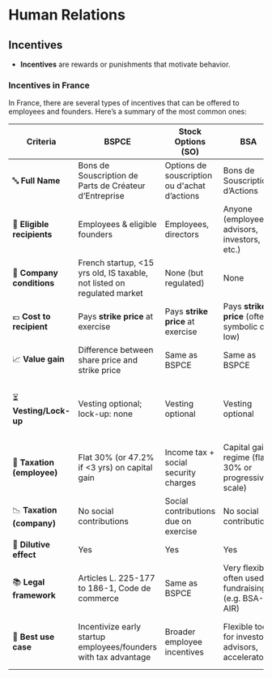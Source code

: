 # Human Relations

## Incentives

- **Incentives** are rewards or punishments that motivate behavior.

### Incentives in France

In France, there are several types of incentives that can be offered to employees and founders. Here’s a summary of the most common ones:

| **Criteria**               | **BSPCE**                                                               | **Stock Options (SO)**                       | **BSA**                                                 | **AGA**                                                  |
| -------------------------- | ----------------------------------------------------------------------- | -------------------------------------------- | ------------------------------------------------------- | -------------------------------------------------------- |
| 🔤 **Full Name**           | Bons de Souscription de Parts de Créateur d’Entreprise                  | Options de souscription ou d'achat d’actions | Bons de Souscription d’Actions                          | Actions Gratuites d’Attribution                          |
| 👤 **Eligible recipients** | Employees & eligible founders                                           | Employees, directors                         | Anyone (employees, advisors, investors, etc.)           | Employees & corporate officers                           |
| 🏢 **Company conditions**  | French startup, <15 yrs old, IS taxable, not listed on regulated market | None (but regulated)                         | None                                                    | Must be a French company subject to IS                   |
| 💶 **Cost to recipient**   | Pays **strike price** at exercise                                       | Pays **strike price** at exercise            | Pays **strike price** (often symbolic or low)           | **Free** (no cost to acquire shares)                     |
| 📈 **Value gain**          | Difference between share price and strike price                         | Same as BSPCE                                | Same as BSPCE                                           | Full share value (no price paid)                         |
| ⏳ **Vesting/Lock-up**     | Vesting optional; lock-up: none                                         | Vesting optional                             | Vesting optional                                        | Minimum 1 year vesting + 1 year holding (total: 2 years) |
| 🧾 **Taxation (employee)** | Flat 30% (or 47.2% if <3 yrs) on capital gain                           | Income tax + social security charges         | Capital gain regime (flat 30% or progressive scale)     | Income tax + social charges                              |
| 📉 **Taxation (company)**  | No social contributions                                                 | Social contributions due on exercise         | No social contributions                                 | Social contributions (~20–30%)                           |
| 🔐 **Dilutive effect**     | Yes                                                                     | Yes                                          | Yes                                                     | Yes                                                      |
| 📚 **Legal framework**     | Articles L. 225-177 to 186-1, Code de commerce                          | Same as BSPCE                                | Very flexible, often used in fundraising (e.g. BSA-AIR) | Article L. 225-197-1 of Code de commerce                 |
| 🧰 **Best use case**       | Incentivize early startup employees/founders with tax advantage         | Broader employee incentives                  | Flexible tool for investors, advisors, accelerators     | Retaining key staff without requiring investment         |
